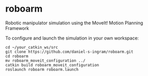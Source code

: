 # roboarm
Robotic manipulator simulation using the MoveIt! Motion Planning Framework

To configure and launch the simulation in your own workspace:
```
cd ~/your_catkin_ws/src
git clone https://github.com/daniel-s-ingram/roboarm.git
cd roboarm
mv roboarm_moveit_configuration ../
catkin build roboarm_moveit_configuration
roslaunch roboarm roboarm.launch
```